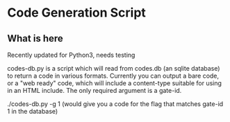 # Code Generation Script
## What is here
Recently updated for Python3, needs testing

codes-db.py is a script which will read from codes.db (an sqlite database) to return a code in various formats.  Currently you can output a bare code, or a "web ready" code, which will include a content-type suitable for using in an HTML include.  The only required argument is a gate-id.  

./codes-db.py -g 1 (would give you a code for the flag that matches gate-id 1 in the database)